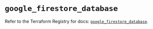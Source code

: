 # `google_firestore_database`

Refer to the Terraform Registry for docs: [`google_firestore_database`](https://registry.terraform.io/providers/hashicorp/google-beta/6.19.0/docs/resources/google_firestore_database).
